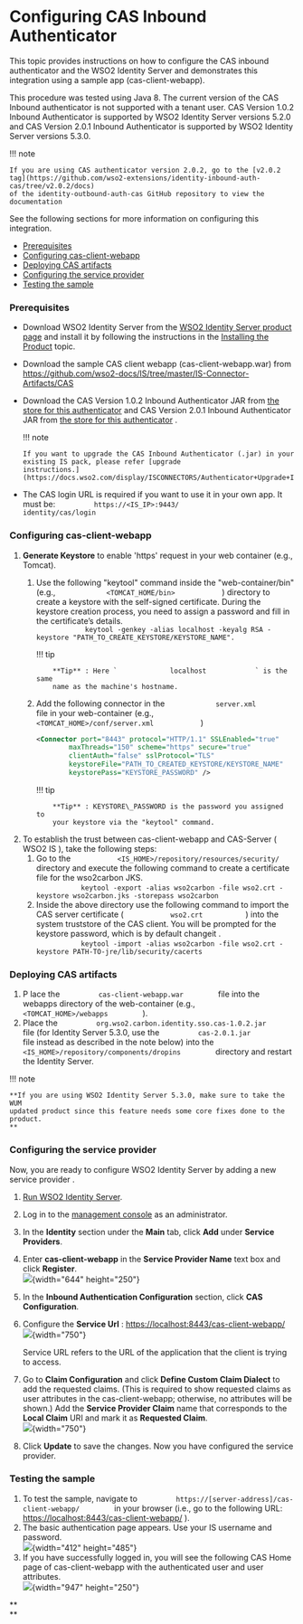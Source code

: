 # Configuring CAS Inbound Authenticator

This topic provides instructions on how to configure the CAS inbound
authenticator and the WSO2 Identity Server and demonstrates this
integration using a sample app (cas-client-webapp).

This procedure was tested using Java 8. The current version of the CAS
Inbound authenticator is not supported with a tenant user. CAS Version
1.0.2 Inbound Authenticator is supported by WSO2 Identity Server
versions 5.2.0 and CAS Version 2.0.1 Inbound Authenticator is supported
by WSO2 Identity Server versions 5.3.0.

!!! note
    
    If you are using CAS authenticator version 2.0.2, go to the [v2.0.2
    tag](https://github.com/wso2-extensions/identity-inbound-auth-cas/tree/v2.0.2/docs)
    of the identity-outbound-auth-cas GitHub repository to view the
    documentation
    

  

See the following sections for more information on configuring this
integration.

-   [Prerequisites](#ConfiguringCASInboundAuthenticator-Prerequisites)
-   [Configuring
    cas-client-webapp](#ConfiguringCASInboundAuthenticator-Configuringcas-client-webapp)
-   [Deploying CAS
    artifacts](#ConfiguringCASInboundAuthenticator-DeployingCASartifacts)
-   [Configuring the service
    provider](#ConfiguringCASInboundAuthenticator-Configuringtheserviceprovider)
-   [Testing the
    sample](#ConfiguringCASInboundAuthenticator-TestingthesampleTestingthesample)

### **Prerequisites**

-   Download WSO2 Identity Server from the [WSO2 Identity Server product
    page](http://wso2.com/products/identity-server) and install it by
    following the instructions in the [Installing the
    Product](https://docs.wso2.com/display/IS520/Installing+the+Product)
    topic.

-   Download the sample CAS client webapp (cas-client-webapp.war) from
    <https://github.com/wso2-docs/IS/tree/master/IS-Connector-Artifacts/CAS>

-   Download the CAS Version 1.0.2 Inbound Authenticator JAR from [the
    store for this
    authenticator](https://store.wso2.com/store/assets/isconnector/details/593aac68-3139-425c-b9ca-f66a65a0917a)
    and CAS Version 2.0.1 Inbound Authenticator JAR from [the store for
    this
    authenticator](https://store.wso2.com/store/assets/isconnector/details/593aac68-3139-425c-b9ca-f66a65a0917a)
    .

    !!! note
    
        If you want to upgrade the CAS Inbound Authenticator (.jar) in your
        existing IS pack, please refer [upgrade
        instructions.](https://docs.wso2.com/display/ISCONNECTORS/Authenticator+Upgrade+Instructions)
    

-   The CAS login URL is required if you want to use it in your own app.
    It must be: `          https://<IS_IP>:9443/         `
    `          identity/cas/login         `

### **Configuring cas-client-webapp**

1.  **Generate Keystore** to enable 'https' request in your web
    container (e.g., Tomcat).
    1.  Use the following "keytool" command inside the
        "web-container/bin" (e.g.,
        `             <TOMCAT_HOME/bin>            ` ) directory to
        create a keystore with the self-signed certificate. During the
        keystore creation process, you need to assign a password and
        fill in the certificate’s details.  
        `             keytool -genkey -alias localhost -keyalg RSA -keystore "PATH_TO_CREATE_KEYSTORE/KEYSTORE_NAME".            `

        !!! tip
        
                **Tip** : Here `             localhost            ` is the same
                name as the machine's hostname.
        

    2.  Add the following connector in the
        `             server.xml            ` file in your web-container
        (e.g., `             <TOMCAT_HOME>/conf/server.xml            `
        )

        ``` xml
        <Connector port="8443" protocol="HTTP/1.1" SSLEnabled="true"
                maxThreads="150" scheme="https" secure="true"
                clientAuth="false" sslProtocol="TLS"
                keystoreFile="PATH_TO_CREATED_KEYSTORE/KEYSTORE_NAME"
                keystorePass="KEYSTORE_PASSWORD" />
        ```

        !!! tip
        
                **Tip** : KEYSTORE\_PASSWORD is the password you assigned to
                your keystore via the "keytool" command.
        

2.  To establish the trust between cas-client-webapp and CAS-Server (
    WSO2 IS ), take the following steps:
    1.  Go to the
        `            <IS_HOME>/repository/resources/security/           `
        directory and execute the following command to create a
        certificate file for the wso2carbon JKS.  
        `            keytool -export -alias wso2carbon -file wso2.crt -keystore wso2carbon.jks -storepass wso2carbon           `
    2.  Inside the above directory use the following command to import
        the CAS server certificate ( `            wso2.crt           ` )
        into the system truststore of the CAS client. You will be
        prompted for the keystore password, which is by default changeit
        .  
        `            keytool -import -alias wso2carbon -file wso2.crt -keystore PATH-TO-jre/lib/security/cacerts           `

### **Deploying CAS artifacts**

1.  P lace the `          cas-client-webapp.war         ` file into the
    webapps directory of the web-container (e.g.,
    `          <TOMCAT_HOME>/webapps         ` ).
2.  Place the
    `          org.wso2.carbon.identity.sso.cas-1.0.2.jar         ` file
    (for Identity Server 5.3.0, use the
    `          cas-2.0.1.jar         ` file instead as described in the
    note below) into the
    `          <IS_HOME>/repository/components/dropins         `
    directory and restart the Identity Server.

!!! note
    
    **If you are using WSO2 Identity Server 5.3.0, make sure to take the WUM
    updated product since this feature needs some core fixes done to the
    product.  
    **
    

  

### Configuring the service provider

Now, you are ready to configure WSO2 Identity Server by adding a new
service provider .

1.  [Run WSO2 Identity
    Server](https://docs.wso2.com/display/IS530/Running+the+Product).
2.  Log in to the [management
    console](https://docs.wso2.com/display/IS530/Getting+Started+with+the+Management+Console)
    as an administrator.
3.  In the **Identity** section under the **Main** tab, click **Add**
    under **Service Providers**.

4.  Enter **cas-client-webapp** in the **Service Provider Name** text
    box and click **Register**.  
    ![](attachments/57005726/57008598.png){width="644" height="250"}

5.  In the **Inbound Authentication Configuration** section, click **CAS
    Configuration**.

6.  Configure the **Service Url** :
    [https://localhost:8443/cas-client-webapp/](https://localhost:8080/cas-sample-java-webapp/)  
    ![](attachments/57005726/68710333.png){width="750"}

    Service URL refers to the URL of the application that the client is
    trying to access.

      

7.  Go to **Claim Configuration** and click **Define Custom Claim
    Dialect** to add the requested claims. (This is required to show
    requested claims as user attributes in the cas-client-webapp;
    otherwise, no attributes will be shown.) Add the **Service Provider
    Claim** name that corresponds to the **Local Claim** URI and mark it
    as **Requested Claim**.  
    ![](attachments/57005726/72418344.png){width="750"}

8.  Click **Update** to save the changes. Now you have configured the
    service provider.  

### Testing the sample

1.  To test the sample, navigate to
    `          https://[server-address]/cas-client-webapp/         ` in
    your browser (i.e., go to the following URL:
    <https://localhost:8443/cas-client-webapp/> ).
2.  The basic authentication page appears. Use your IS username and
    password.  
    ![](attachments/57005726/57737891.png){width="412" height="485"}  
3.  If you have successfully logged in, you will see the following CAS
    Home page of cas-client-webapp with the authenticated user and user
    attributes.  
    ![](attachments/57005726/57739209.png){width="947" height="250"}  
      

**  
**
